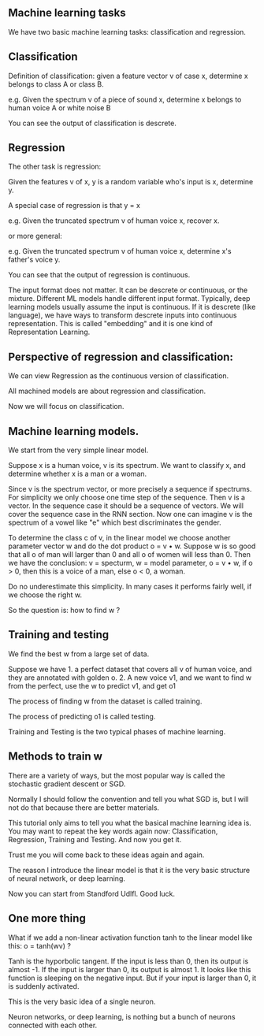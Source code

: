 ## Machine learning tasks 

We have two basic machine learning tasks: classification and regression. 

## Classification

Definition of classification: given a feature vector v of case x, determine x belongs to class A or class B. 

e.g. Given the spectrum v of a piece of sound x, determine x belongs to human voice A or white noise B 

You can see the output of classification is descrete. 

## Regression

The other task is regression: 

Given the features v of x, y is a random variable who's input is x, determine y. 

A special case of regression is that y = x

e.g. Given the truncated spectrum v of human voice x, recover x. 

or more general:

e.g. Given the truncated spectrum v of human voice x, determine x's father's voice y. 

You can see that the output of regression is continuous.

The input format does not matter. It can be descrete or continuous, or the mixture. Different ML models handle different input format. Typically, deep learning models usually assume the input is continuous. If it is descrete (like language), we have ways to transform descrete inputs into continuous representation. This is called "embedding" and it is one kind of Representation Learning. 

## Perspective of regression and classification: 

We can view Regression as the continuous version of classification.

All machined models are about regression and classification.

Now we will focus on classification. 

## Machine learning models. 

We start from the very simple linear model. 

Suppose x is a human voice, v is its spectrum. We want to classify x, and determine whether x is a man or a woman. 

Since v is the spectrum vector, or more precisely a sequence if spectrums. For simplicity we only choose one time step of the sequence. Then v is a vector. In the sequence case it should be a sequence of vectors. We will cover the sequence case in the RNN section. Now one can imagine v is the spectrum of a vowel like "e" which best discriminates the gender. 

To determine the class c of v, in the linear model we choose another parameter vector w and do the dot product o = v • w. Suppose w is so good that all o of man will larger than 0 and all o of women will less than 0. Then we have the conclusion:  v = specturm, w = model parameter, o = v • w, if o > 0, then this is a voice of a man, else o < 0, a woman.

Do no underestimate this simplicity. In many cases it performs fairly well, if we choose the right w.

So the question is: how to find w ?

## Training and testing

We find the best w from a large set of data.

Suppose we have 1. a perfect dataset that covers all v of human voice, and they are annotated with golden o. 2. A new voice v1, and we want to find w from the perfect, use the w to predict v1, and get o1

The process of finding w from the dataset is called training.

The process of predicting o1 is called testing.

Training and Testing is the two typical phases of machine learning.

## Methods to train w

There are a variety of ways, but the most popular way is called the stochastic gradient descent or SGD.

Normally I should follow the convention and tell you what SGD is, but I will not do that because there are better materials.

This tutorial only aims to tell you what the basical machine learning idea is. You may want to repeat the key words again now: Classification, Regression, Training and Testing. And now you get it.

Trust me you will come back to these ideas again and again. 

The reason I introduce the linear model is that it is the very basic structure of neural network, or deep learning.

Now you can start from Standford Udlfl. Good luck.

## One more thing

What if we add a non-linear activation function tanh to the linear model like this: o = tanh(wv) ? 

Tanh is the hyporbolic tangent. If the input is less than 0, then its output is almost -1. If the input is larger than 0, its output is almost 1. It looks like this function is sleeping on the negative input. But if your input is larger than 0, it is suddenly activated.

This is the very basic idea of a single neuron.

Neuron networks, or deep learning, is nothing but a bunch of neurons connected with each other.

